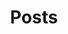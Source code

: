 ---
title: "Posts"
layout: collection
permalink: /posts/
collection: posts
entries_layout: list
classes: wide
author_profile: true
paginate: 5
paginate_path: /page:num/
---